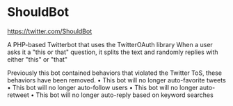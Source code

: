 # ShouldBot

https://twitter.com/ShouldBot

A PHP-based Twitterbot that uses the TwitterOAuth library
When a user asks it a "this or that" question, it splits the text and randomly replies with either "this" or "that"

Previously this bot contained behaviors that violated the Twitter ToS, these behaviors have been removed.
  • This bot will no longer auto-favorite tweets
  • This bot will no longer auto-follow users
  • This bot will no longer auto-retweet
  • This bot will no longer auto-reply based on keyword searches
